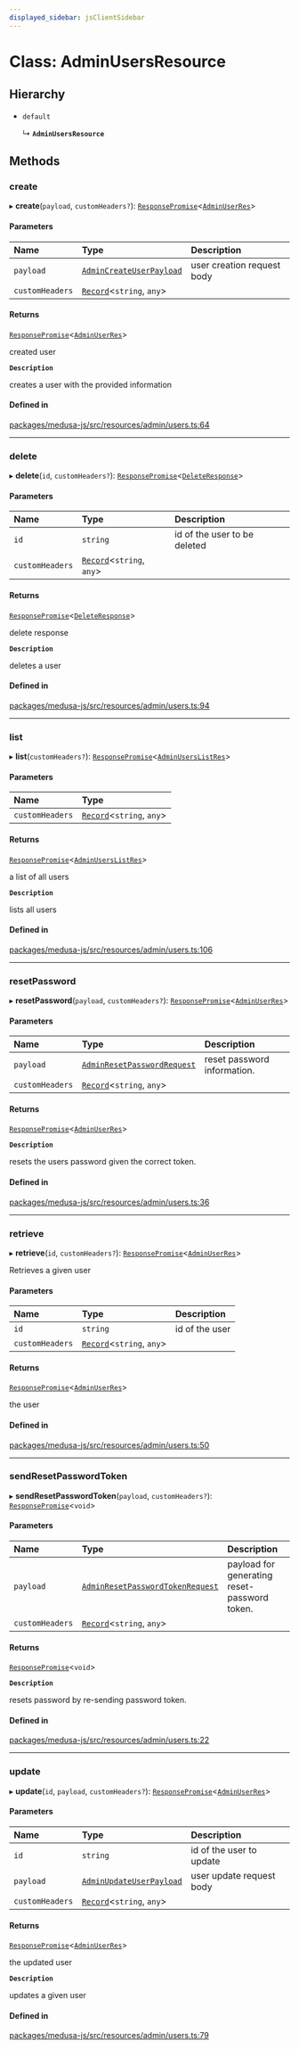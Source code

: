 ```yaml
---
displayed_sidebar: jsClientSidebar
---
```


# Class: AdminUsersResource

## Hierarchy

- `default`

  ↳ **`AdminUsersResource`**

## Methods

### create

▸ **create**(`payload`, `customHeaders?`): [`ResponsePromise`](../modules/internal-12.md#responsepromise)<[`AdminUserRes`](../modules/internal-8.internal.md#adminuserres)\>

#### Parameters

| Name | Type | Description |
| :------ | :------ | :------ |
| `payload` | [`AdminCreateUserPayload`](../modules/internal-11.md#admincreateuserpayload) | user creation request body |
| `customHeaders` | [`Record`](../modules/internal.md#record)<`string`, `any`\> |  |

#### Returns

[`ResponsePromise`](../modules/internal-12.md#responsepromise)<[`AdminUserRes`](../modules/internal-8.internal.md#adminuserres)\>

created user

**`Description`**

creates a user with the provided information

#### Defined in

[packages/medusa-js/src/resources/admin/users.ts:64](https://github.com/medusajs/medusa/blob/b38f73726/packages/medusa-js/src/resources/admin/users.ts#L64)

___

### delete

▸ **delete**(`id`, `customHeaders?`): [`ResponsePromise`](../modules/internal-12.md#responsepromise)<[`DeleteResponse`](../modules/internal-8.internal.md#deleteresponse)\>

#### Parameters

| Name | Type | Description |
| :------ | :------ | :------ |
| `id` | `string` | id of the user to be deleted |
| `customHeaders` | [`Record`](../modules/internal.md#record)<`string`, `any`\> |  |

#### Returns

[`ResponsePromise`](../modules/internal-12.md#responsepromise)<[`DeleteResponse`](../modules/internal-8.internal.md#deleteresponse)\>

delete response

**`Description`**

deletes a user

#### Defined in

[packages/medusa-js/src/resources/admin/users.ts:94](https://github.com/medusajs/medusa/blob/b38f73726/packages/medusa-js/src/resources/admin/users.ts#L94)

___

### list

▸ **list**(`customHeaders?`): [`ResponsePromise`](../modules/internal-12.md#responsepromise)<[`AdminUsersListRes`](../modules/internal-8.internal.md#adminuserslistres)\>

#### Parameters

| Name | Type |
| :------ | :------ |
| `customHeaders` | [`Record`](../modules/internal.md#record)<`string`, `any`\> |

#### Returns

[`ResponsePromise`](../modules/internal-12.md#responsepromise)<[`AdminUsersListRes`](../modules/internal-8.internal.md#adminuserslistres)\>

a list of all users

**`Description`**

lists all users

#### Defined in

[packages/medusa-js/src/resources/admin/users.ts:106](https://github.com/medusajs/medusa/blob/b38f73726/packages/medusa-js/src/resources/admin/users.ts#L106)

___

### resetPassword

▸ **resetPassword**(`payload`, `customHeaders?`): [`ResponsePromise`](../modules/internal-12.md#responsepromise)<[`AdminUserRes`](../modules/internal-8.internal.md#adminuserres)\>

#### Parameters

| Name | Type | Description |
| :------ | :------ | :------ |
| `payload` | [`AdminResetPasswordRequest`](internal-8.internal.AdminResetPasswordRequest.md) | reset password information. |
| `customHeaders` | [`Record`](../modules/internal.md#record)<`string`, `any`\> |  |

#### Returns

[`ResponsePromise`](../modules/internal-12.md#responsepromise)<[`AdminUserRes`](../modules/internal-8.internal.md#adminuserres)\>

**`Description`**

resets the users password given the correct token.

#### Defined in

[packages/medusa-js/src/resources/admin/users.ts:36](https://github.com/medusajs/medusa/blob/b38f73726/packages/medusa-js/src/resources/admin/users.ts#L36)

___

### retrieve

▸ **retrieve**(`id`, `customHeaders?`): [`ResponsePromise`](../modules/internal-12.md#responsepromise)<[`AdminUserRes`](../modules/internal-8.internal.md#adminuserres)\>

Retrieves a given user

#### Parameters

| Name | Type | Description |
| :------ | :------ | :------ |
| `id` | `string` | id of the user |
| `customHeaders` | [`Record`](../modules/internal.md#record)<`string`, `any`\> |  |

#### Returns

[`ResponsePromise`](../modules/internal-12.md#responsepromise)<[`AdminUserRes`](../modules/internal-8.internal.md#adminuserres)\>

the user

#### Defined in

[packages/medusa-js/src/resources/admin/users.ts:50](https://github.com/medusajs/medusa/blob/b38f73726/packages/medusa-js/src/resources/admin/users.ts#L50)

___

### sendResetPasswordToken

▸ **sendResetPasswordToken**(`payload`, `customHeaders?`): [`ResponsePromise`](../modules/internal-12.md#responsepromise)<`void`\>

#### Parameters

| Name | Type | Description |
| :------ | :------ | :------ |
| `payload` | [`AdminResetPasswordTokenRequest`](internal-8.internal.AdminResetPasswordTokenRequest.md) | payload for generating reset-password token. |
| `customHeaders` | [`Record`](../modules/internal.md#record)<`string`, `any`\> |  |

#### Returns

[`ResponsePromise`](../modules/internal-12.md#responsepromise)<`void`\>

**`Description`**

resets password by re-sending password token.

#### Defined in

[packages/medusa-js/src/resources/admin/users.ts:22](https://github.com/medusajs/medusa/blob/b38f73726/packages/medusa-js/src/resources/admin/users.ts#L22)

___

### update

▸ **update**(`id`, `payload`, `customHeaders?`): [`ResponsePromise`](../modules/internal-12.md#responsepromise)<[`AdminUserRes`](../modules/internal-8.internal.md#adminuserres)\>

#### Parameters

| Name | Type | Description |
| :------ | :------ | :------ |
| `id` | `string` | id of the user to update |
| `payload` | [`AdminUpdateUserPayload`](../modules/internal-11.md#adminupdateuserpayload) | user update request body |
| `customHeaders` | [`Record`](../modules/internal.md#record)<`string`, `any`\> |  |

#### Returns

[`ResponsePromise`](../modules/internal-12.md#responsepromise)<[`AdminUserRes`](../modules/internal-8.internal.md#adminuserres)\>

the updated user

**`Description`**

updates a given user

#### Defined in

[packages/medusa-js/src/resources/admin/users.ts:79](https://github.com/medusajs/medusa/blob/b38f73726/packages/medusa-js/src/resources/admin/users.ts#L79)
